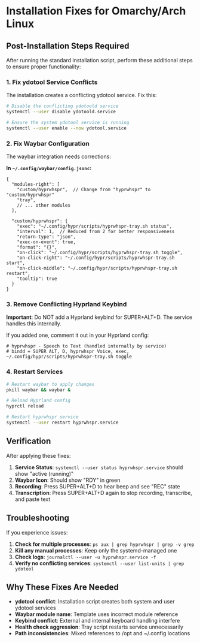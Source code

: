 # Installation Fixes for Omarchy/Arch Linux

## Post-Installation Steps Required

After running the standard installation script, perform these additional steps to ensure proper functionality:

### 1. Fix ydotool Service Conflicts

The installation creates a conflicting ydotool service. Fix this:

```bash
# Disable the conflicting ydotoold service
systemctl --user disable ydotoold.service

# Ensure the system ydotool service is running
systemctl --user enable --now ydotool.service
```

### 2. Fix Waybar Configuration

The waybar integration needs corrections:

**In `~/.config/waybar/config.jsonc`:**
```jsonc
{
  "modules-right": [
    "custom/hyprwhspr",  // Change from "hyprwhspr" to "custom/hyprwhspr"
    "tray",
    // ... other modules
  ],

  "custom/hyprwhspr": {
    "exec": "~/.config/hypr/scripts/hyprwhspr-tray.sh status",
    "interval": 1,  // Reduced from 2 for better responsiveness
    "return-type": "json",
    "exec-on-event": true,
    "format": "{}",
    "on-click": "~/.config/hypr/scripts/hyprwhspr-tray.sh toggle",
    "on-click-right": "~/.config/hypr/scripts/hyprwhspr-tray.sh start",
    "on-click-middle": "~/.config/hypr/scripts/hyprwhspr-tray.sh restart",
    "tooltip": true
  }
}
```

### 3. Remove Conflicting Hyprland Keybind

**Important**: Do NOT add a Hyprland keybind for SUPER+ALT+D. The service handles this internally.

If you added one, comment it out in your Hyprland config:
```
# hyprwhspr - Speech to Text (handled internally by service)
# bindd = SUPER ALT, D, hyprwhspr Voice, exec, ~/.config/hypr/scripts/hyprwhspr-tray.sh toggle
```

### 4. Restart Services

```bash
# Restart waybar to apply changes
pkill waybar && waybar &

# Reload Hyprland config
hyprctl reload

# Restart hyprwhspr service
systemctl --user restart hyprwhspr.service
```

## Verification

After applying these fixes:

1. **Service Status**: `systemctl --user status hyprwhspr.service` should show "active (running)"
2. **Waybar Icon**: Should show "RDY" in green
3. **Recording**: Press SUPER+ALT+D to hear beep and see "REC" state
4. **Transcription**: Press SUPER+ALT+D again to stop recording, transcribe, and paste text

## Troubleshooting

If you experience issues:

1. **Check for multiple processes**: `ps aux | grep hyprwhspr | grep -v grep`
2. **Kill any manual processes**: Keep only the systemd-managed one
3. **Check logs**: `journalctl --user -u hyprwhspr.service -f`
4. **Verify no conflicting services**: `systemctl --user list-units | grep ydotool`

## Why These Fixes Are Needed

- **ydotool conflict**: Installation script creates both system and user ydotool services
- **Waybar module name**: Template uses incorrect module reference
- **Keybind conflict**: External and internal keyboard handling interfere
- **Health check aggression**: Tray script restarts service unnecessarily
- **Path inconsistencies**: Mixed references to /opt and ~/.config locations